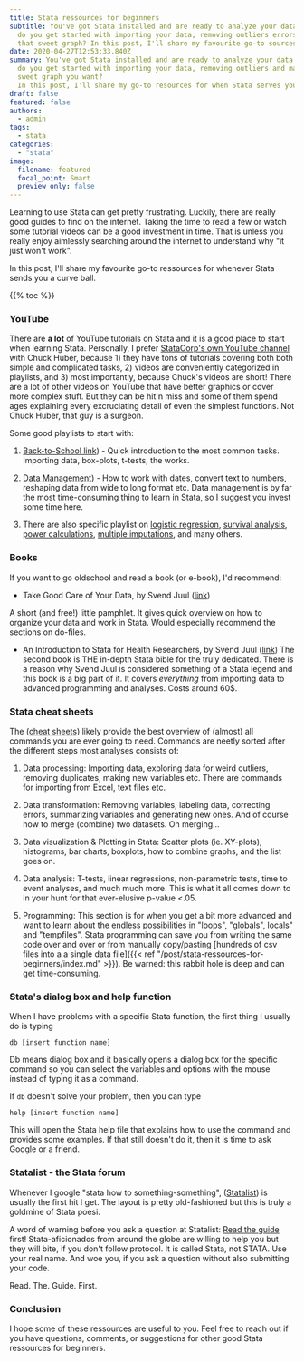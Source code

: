 ```yaml
---
title: Stata ressources for beginners
subtitle: You've got Stata installed and are ready to analyze your data. But how
  do you get started with importing your data, removing outliers errors and make
  that sweet graph? In this post, I'll share my favourite go-to sources on.
date: 2020-04-27T12:53:33.840Z
summary: You've got Stata installed and are ready to analyze your data. But how
  do you get started with importing your data, removing outliers and make that
  sweet graph you want?
  In this post, I'll share my go-to resources for when Stata serves you lemons.
draft: false
featured: false
authors:
  - admin
tags:
  - stata
categories:
  - "stata"
image:
  filename: featured
  focal_point: Smart
  preview_only: false
---
```

Learning to use Stata can get pretty frustrating. Luckily, there are really good guides to find on the internet. Taking the time to read a few or watch some tutorial videos can be a good investment in time. That is unless you really enjoy aimlessly searching around the internet to understand why "it just won't work".

In this post, I'll share my favourite go-to ressources for whenever Stata sends you a curve ball.

{{% toc %}}

### YouTube

There are **a lot** of YouTube tutorials on Stata and it is a good place to start when learning Stata. Personally, I prefer [StataCorp's own YouTube channel](https://www.youtube.com/user/statacorp/playlists) with Chuck Huber, because 1) they have tons of tutorials covering both both simple and complicated tasks, 2) videos are conveniently categorized in playlists, and 3) most importantly, because Chuck's videos are short!
There are a lot of other videos on YouTube that have better graphics or cover more complex stuff. But they can be hit'n miss and some of them spend ages explaining every excruciating detail of even the simplest functions. Not Chuck Huber, that guy is a surgeon.

Some good playlists to start with:

1) [Back-to-School link](https://www.youtube.com/playlist?list=PLN5IskQdgXWnnIVeA_Y0OBGmnw21fvcmU)) - Quick introduction to the most common tasks. Importing data, box-plots, t-tests, the works.

2) [Data Management](https://www.youtube.com/playlist?list=PLN5IskQdgXWmih67kPngkd0P022h1j82j)) - How to work with dates, convert text to numbers, reshaping data from wide to long format etc. Data management is by far the most time-consuming thing to learn in Stata, so I suggest you invest some time here.

3) There are also specific playlist on [logistic regression](https://www.youtube.com/playlist?list=PLN5IskQdgXWmD5uP_XwBlu0F_ADPo7KNn), [survival analysis](https://www.youtube.com/playlist?list=PLN5IskQdgXWncs-_vy0KVNRn9xboYA6db), [power calculations](https://www.youtube.com/playlist?list=PLN5IskQdgXWmExGRjdy0s0VCdYnzGMZrT), [multiple imputations](https://www.youtube.com/playlist?list=PLN5IskQdgXWmhjxC5eopeRJwpI9G7Kp5w), and many others.

### Books

If you want to go oldschool and read a book (or e-book), I'd recommend:
* Take Good Care of Your Data, by Svend Juul ([link](https://www.epidata.dk/php/downloadc.php?file=takecare.pdf))

A short (and free!) little pamphlet. It gives quick overview on how to organize your data and work in Stata. Would especially recommend the sections on do-files.

* An Introduction to Stata for Health Researchers, by Svend Juul ([link](https://www.stata.com/bookstore/introduction-stata-health-researchers/))
The second book is THE in-depth Stata bible for the truly dedicated. There is a reason why Svend Juul is considered something of a Stata legend and this book is a big part of it. It covers _everything_ from importing data to advanced programming and analyses. Costs around 60$.

### Stata cheat sheets

The ([cheat sheets](https://www.stata.com/bookstore/stata-cheat-sheets/)) likely provide the best overview of (almost) all commands you are ever going to need. Commands are neetly sorted after the different steps most analyses consists of:

1. Data processing: Importing data, exploring data for weird outliers, removing duplicates, making new variables etc. There are commands for importing from Excel, text files etc.

2. Data transformation: Removing variables, labeling data, correcting errors, summarizing variables and generating new ones. And of course how to merge (combine) two datasets. Oh merging...

3. Data visualization & Plotting in Stata: Scatter plots (ie. XY-plots), histograms, bar charts, boxplots, how to combine graphs, and the list goes on.

4. Data analysis: T-tests, linear regressions, non-parametric tests, time to event analyses, and much much more. This is what it all comes down to in your hunt for that ever-elusive p-value <.05.

5. Programming: This section is for when you get a bit more advanced and want to learn about the endless possibilities in "loops", "globals", locals" and "tempfiles". Stata programming can save you from writing the same code over and over or from manually copy/pasting  [hundreds of csv files into a a single data file]({{< ref "/post/stata-ressources-for-beginners/index.md" >}}). Be warned: this rabbit hole is deep and can get time-consuming.

### Stata's dialog box and help function

When I have problems with a specific Stata function, the first thing I usually do is typing

```
db [insert function name]
```

Db means dialog box and it basically opens a dialog box for the specific command so you can select the variables and options with the mouse instead of typing it as a command.

If `db` doesn't solve your problem, then you can type

```
help [insert function name]
```

This will open the Stata help file that explains how to use the command and provides some examples. If that still doesn't do it, then it is time to ask Google or a friend.

### Statalist - the Stata forum

Whenever I google "stata how to something-something", ([Statalist](https://www.statalist.org/)) is usually the first hit I get. The layout is pretty old-fashioned but this is truly a goldmine of Stata poesi.

A word of warning before you ask a question at Statalist: [Read the guide ](https://www.statalist.org/forums/help#gfaq_postingadvice)first! Stata-aficionados from around the globe are willing to help you but they will bite, if you don't follow protocol. It is called Stata, not STATA. Use your real name. And woe you, if you ask a question without also submitting your code.

Read. The. Guide. First.

### Conclusion

I hope some of these ressources are useful to you. Feel free to reach out if you have questions, comments, or suggestions for other good Stata ressources for beginners.
